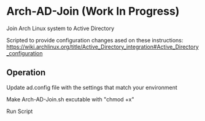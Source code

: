 # Arch-AD-Join (Work In Progress)
Join Arch Linux system to Active Directory

Scripted to provide configuration changes ased on these instructions: https://wiki.archlinux.org/title/Active_Directory_integration#Active_Directory_configuration

## Operation
Update ad.config file with the settings that match your environment

Make Arch-AD-Join.sh excutable with "chmod +x"

Run Script
